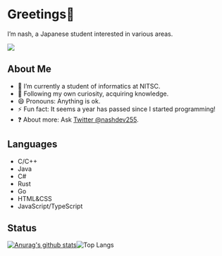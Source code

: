 # Greetings👋
I’m nash, a Japanese student interested in various areas.

<img src="https://counter.seku.su/cmoe?name=rvc&theme=r34" /><br>

## About Me

- 🏫 I’m currently a student of informatics at NITSC.
- 🌱 Following my own curiosity, acquiring knowledge.
- 😄 Pronouns: Anything is ok.
- ⚡ Fun fact: It seems a year has passed since I started programming!
- ❓ About more: Ask [Twitter @nashdev255](https://twitter.com/nashdev255).

<!--- Fun fact : counting since 2022/04/07... --->

## Languages

- C/C++
- Java
- C#
- Rust
- Go
- HTML&CSS
- JavaScript/TypeScript

## Status
[![Anurag's github stats](https://github-readme-stats.vercel.app/api?username=nashdev255)](https://github.com/nashdev255)![Top Langs](https://github-readme-stats.vercel.app/api/top-langs/?username=nashdev255&layout=compact)
